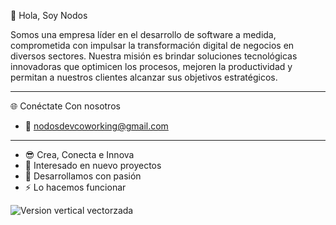 👋 Hola, Soy Nodos

Somos una empresa líder en el desarrollo de software a medida, comprometida con impulsar la transformación digital de negocios en diversos sectores. Nuestra misión es brindar soluciones tecnológicas innovadoras que optimicen los procesos, mejoren la productividad y permitan a nuestros clientes alcanzar sus objetivos estratégicos.

---

🌐 Conéctate Con nosotros
- :email:  nodosdevcoworking@gmail.com

---

-  :sunglasses: Crea, Conecta e Innova
- 👀 Interesado en nuevo proyectos
- 💞️ Desarrollamos con pasión 
- ⚡ Lo hacemos funcionar

<!---
nodosdev01/nodosdev01 is a ✨ special ✨ repository because its `README.md` (this file) appears on your GitHub profile.
You can click the Preview link to take a look at your changes.
--->


![Version vertical vectorzada](https://github.com/user-attachments/assets/9238e1e8-f636-46e2-adc3-5a946a75375f)

